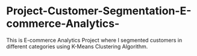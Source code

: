 # Project-Customer-Segmentation-E-commerce-Analytics-
This is E-commerce Analytics Project where I segmented customers in different categories using K-Means Clustering Algorithm.
